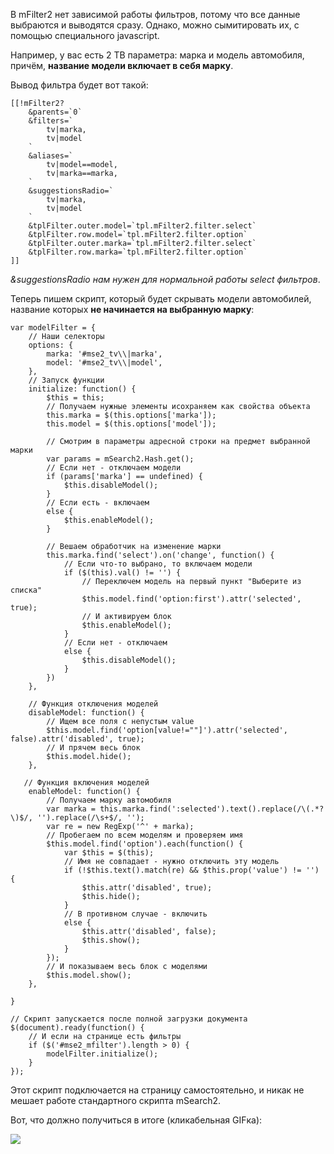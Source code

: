 В mFilter2 нет зависимой работы фильтров, потому что все данные выбраются и выводятся сразу. Однако, можно сымитировать их, с помощью специального javascript.

Например, у вас есть 2 ТВ параметра: марка и модель автомобиля, причём, **название модели включает в себя марку**.

Вывод фильтра будет вот такой:
```
[[!mFilter2?
	&parents=`0`
	&filters=`
		tv|marka,
		tv|model
	`
	&aliases=`
		tv|model==model,
		tv|marka==marka,
	`
	&suggestionsRadio=`
		tv|marka,
		tv|model
	`
	&tplFilter.outer.model=`tpl.mFilter2.filter.select`
	&tplFilter.row.model=`tpl.mFilter2.filter.option`
	&tplFilter.outer.marka=`tpl.mFilter2.filter.select`
	&tplFilter.row.marka=`tpl.mFilter2.filter.option`
]]

```
*&suggestionsRadio нам нужен для нормальной работы select фильтров*.

Теперь пишем скрипт, который будет скрывать модели автомобилей, название которых **не начинается на выбранную марку**:
```
var modelFilter = {
	// Наши селекторы
	options: {
		marka: '#mse2_tv\\|marka',
		model: '#mse2_tv\\|model',
	},
	// Запуск функции
	initialize: function() {
		$this = this;
		// Получаем нужные элементы исохраняем как свойства объекта
		this.marka = $(this.options['marka']);
		this.model = $(this.options['model']);

		// Смотрим в параметры адресной строки на предмет выбранной марки
		var params = mSearch2.Hash.get();
		// Если нет - отключаем модели
		if (params['marka'] == undefined) {
			$this.disableModel();
		}
		// Если есть - включаем
		else {
			$this.enableModel();
		}

		// Вешаем обработчик на изменение марки
		this.marka.find('select').on('change', function() {
			// Если что-то выбрано, то включаем модели
			if ($(this).val() != '') {
				// Переключем модель на первый пункт "Выберите из списка"
				$this.model.find('option:first').attr('selected', true);
				// И активируем блок
				$this.enableModel();
			}
			// Если нет - отключаем
			else {
				$this.disableModel();
			}
		})
	},

	// Функция отключения моделей
	disableModel: function() {
		// Ищем все поля с непустым value
		$this.model.find('option[value!=""]').attr('selected', false).attr('disabled', true);
		// И прячем весь блок
		$this.model.hide();
	},

   // Функция включения моделей
	enableModel: function() {
		// Получаем марку автомобиля
		var marka = this.marka.find(':selected').text().replace(/\(.*?\)$/, '').replace(/\s+$/, '');
		var re = new RegExp('^' + marka);
		// Пробегаем по всем моделям и проверяем имя
		$this.model.find('option').each(function() {
			var $this = $(this);
			// Имя не совпадает - нужно отключить эту модель
			if (!$this.text().match(re) && $this.prop('value') != '') {
				$this.attr('disabled', true);
				$this.hide();
			}
			// В противном случае - включить
			else {
				$this.attr('disabled', false);
				$this.show();
			}
		});
		// И показываем весь блок с моделями
		$this.model.show();
	},
	
}

// Скрипт запускается после полной загрузки документа
$(document).ready(function() {
	// И если на странице есть фильтры
	if ($('#mse2_mfilter').length > 0) {
		modelFilter.initialize();
	}
});
```
Этот скрипт подключается на страницу самостоятельно, и никак не мешает работе стандартного скрипта mSearch2.


Вот, что должно получиться в итоге (кликабельная GIFка):

[![](https://file.modx.pro/files/4/a/3/4a32ca06fe335d43de148c0faf640e04s.jpg)](https://file.modx.pro/files/4/a/3/4a32ca06fe335d43de148c0faf640e04.gif)
